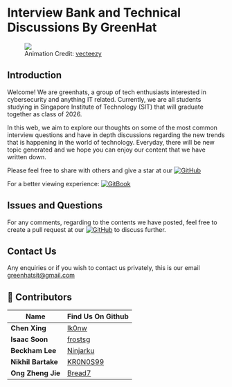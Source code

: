 # Interview Bank and Technical Discussions By GreenHat

<figure>
<a href="https://github.com/Bread7/InterviewBank"><img src=".gitbook/assets/Greenhat2.gif"></a>
<figcaption>Animation Credit: <a href="https://www.vecteezy.com/free-videos/technology"> vecteezy</a></figcaption>
</figure>

## Introduction

Welcome! We are greenhats, a group of tech enthusiasts interested in cybersecurity and anything IT related. Currently, we are all students studying in Singapore Institute of Technology (SIT) that will graduate together as class of 2026. 

In this web, we aim to explore our thoughts on some of the most common interview questions and have in depth discussions regarding the new trends that is happening in the world of technology. Everyday, there will be new topic generated and we hope you can enjoy our content that we have written down. 

Please feel free to share with others and give a star at our [![GitHub](https://img.shields.io/badge/-GitHub-000000?style=flat&logo=github&logoColor=FFFFFF)](https://github.com/Bread7/InterviewBank)

For a better viewing experience: [![GitBook](https://img.shields.io/badge/GitBook-7B36ED?style=for-the-badge&logo=gitbook&logoColor=white)](https://greenhat.gitbook.io/interview-bank/)

## Issues and Questions

For any comments, regarding to the contents we have posted, feel free to create a pull request at our [![GitHub](https://img.shields.io/badge/-GitHub-000000?style=flat&logo=github&logoColor=FFFFFF)](https://github.com/Bread7/InterviewBank) to discuss further.

## Contact Us

Any enquiries or if you wish to contact us privately, this is our email <greenhatsit@gmail.com>

## 🌟 Contributors

| Name            | Find Us On Github                                     |
| --------------- | ----------------------------------------------------- |
| **Chen Xing**    |  [Ik0nw](https://github.com/Ik0nw)                    |
| **Isaac Soon**   |  [frostsg](https://github.com/frostsg)                |
| **Beckham Lee**  |  [Ninjarku](https://github.com/Ninjarku)              |
| **Nikhil Bartake** | [KR0N0S99](https://github.com/KR0N0S99)              |
| **Ong Zheng Jie** | [Bread7](https://github.com/Bread7)                  |